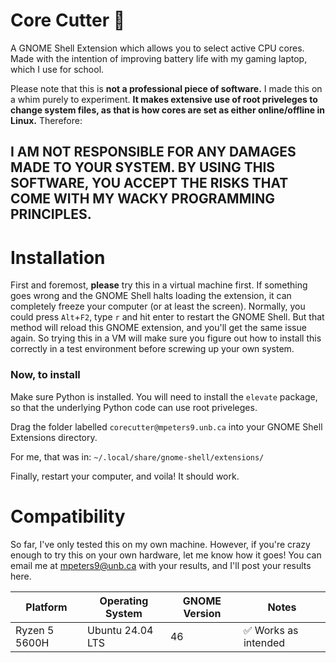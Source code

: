 # Core Cutter 🔪
A GNOME Shell Extension which allows you to select active CPU cores. Made with the intention of improving battery life with my gaming laptop, which I use for school.

Please note that this is **not a professional piece of software.** I made this on a whim purely to experiment. **It makes extensive use of root priveleges to change system files, as that is how cores are set as either online/offline in Linux.** Therefore:

## I AM NOT RESPONSIBLE FOR ANY DAMAGES MADE TO YOUR SYSTEM. BY USING THIS SOFTWARE, YOU ACCEPT THE RISKS THAT COME WITH MY WACKY PROGRAMMING PRINCIPLES.

# Installation
First and foremost, **please** try this in a virtual machine first. If something goes wrong and the GNOME Shell halts loading the extension, it can completely freeze your computer (or at least the screen). Normally, you could press `Alt`+`F2`, type `r` and hit enter to restart the GNOME Shell. But that method will reload this GNOME extension, and you'll get the same issue again. So trying this in a VM will make sure you figure out how to install this correctly in a test environment before screwing up your own system.

### Now, to install

Make sure Python is installed. You will need to install the `elevate` package, so that the underlying Python code can use root priveleges.

Drag the folder labelled ```corecutter@mpeters9.unb.ca``` into your GNOME Shell Extensions directory. 

For me, that was in:
```~/.local/share/gnome-shell/extensions/```

Finally, restart your computer, and voila! It should work.

# Compatibility
So far, I've only tested this on my own machine. However, if you're crazy enough to try this on your own hardware, let me know how it goes! You can email me at mpeters9@unb.ca with your results, and I'll post your results here.

| Platform | Operating System  | GNOME Version | Notes |
| ------------- | ------------- | ------------- | ------------- |
| Ryzen 5 5600H | Ubuntu 24.04 LTS  | 46 | ✅ Works as intended |
